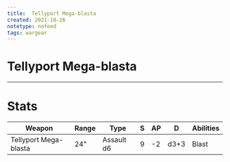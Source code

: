 ```yaml
---
title:  Tellyport Mega-blasta
created: 2021-10-26
notetype: nofeed
tags: wargear
---
```


# Tellyport Mega-blasta

---

# Stats

| Weapon                | Range | Type       | S   | AP  | D    | Abilities |
| --------------------- | ----- | ---------- | --- | --- | ---- | --------- |
| Tellyport Mega-blasta | 24"   | Assault d6 | 9   | -2  | d3+3 | Blast     | 